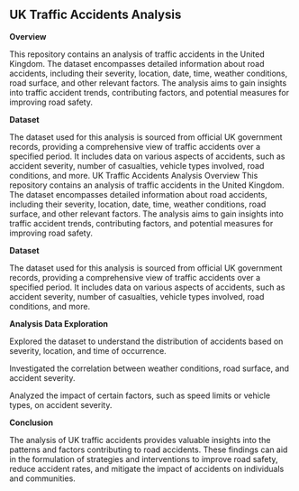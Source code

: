 ## UK Traffic Accidents  Analysis

**Overview**

This repository contains an analysis of traffic accidents in the United Kingdom. The dataset encompasses detailed information about road accidents, including their severity, location, date, time, weather conditions, road surface, and other relevant factors. The analysis aims to gain insights into traffic accident trends, contributing factors, and potential measures for improving road safety.

**Dataset**

The dataset used for this analysis is sourced from official UK government records, providing a comprehensive view of traffic accidents over a specified period. It includes data on various aspects of accidents, such as accident severity, number of casualties, vehicle types involved, road conditions, and more.
UK Traffic Accidents Analysis
Overview
This repository contains an analysis of traffic accidents in the United Kingdom. The dataset encompasses detailed information about road accidents, including their severity, location, date, time, weather conditions, road surface, and other relevant factors. The analysis aims to gain insights into traffic accident trends, contributing factors, and potential measures for improving road safety.

**Dataset**

The dataset used for this analysis is sourced from official UK government records, providing a comprehensive view of traffic accidents over a specified period. It includes data on various aspects of accidents, such as accident severity, number of casualties, vehicle types involved, road conditions, and more.

**Analysis
Data Exploration**

Explored the dataset to understand the distribution of accidents based on severity, location, and time of occurrence.

Investigated the correlation between weather conditions, road surface, and accident severity.

Analyzed the impact of certain factors, such as speed limits or vehicle types, on accident severity.

**Conclusion**

The analysis of UK traffic accidents provides valuable insights into the patterns and factors contributing to road accidents.
These findings can aid in the formulation of strategies and interventions to improve road safety, reduce accident rates, and mitigate the impact of accidents on individuals and communities.
